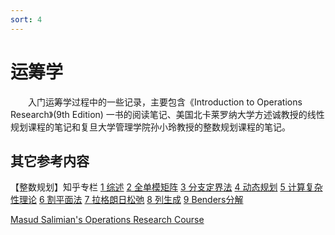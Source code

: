 ```yaml
---
sort: 4
---
```


# 运筹学

&emsp;&emsp;入门运筹学过程中的一些记录，主要包含《Introduction to Operations Research》(9th Edition) 一书的阅读笔记、美国北卡莱罗纳大学方述诚教授的线性规划课程的笔记和复旦大学管理学院孙小玲教授的整数规划课程的笔记。

## 其它参考内容

【整数规划】知乎专栏 [1 综述](https://zhuanlan.zhihu.com/p/406262088) [2 全单模矩阵](https://zhuanlan.zhihu.com/p/408803563) [3 分支定界法](https://zhuanlan.zhihu.com/p/409444601) [4 动态规划](https://zhuanlan.zhihu.com/p/414337673) [5 计算复杂性理论](https://zhuanlan.zhihu.com/p/415173250) [6 割平面法](https://zhuanlan.zhihu.com/p/417036254) [7 拉格朗日松弛](https://zhuanlan.zhihu.com/p/428705440) [8 列生成](https://zhuanlan.zhihu.com/p/465048000) [9 Benders分解](https://zhuanlan.zhihu.com/p/428706477)

[Masud Salimian's Operations Research Course](https://www.youtube.com/playlist?list=PLUm0dA6802wao5iSrkhnMDSLGu5bg_FtM)